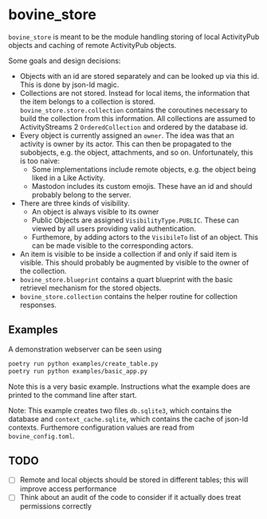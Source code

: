 # bovine_store

`bovine_store` is meant to be the module handling storing of
local ActivityPub objects and caching of remote ActivityPub
objects.

Some goals and design decisions:

- Objects with an id are stored separately and can be looked up via this id. This is done by json-ld magic.
- Collections are not stored. Instead for local items, the information that the item belongs to a collection is stored. `bovine_store.store.collection` contains the coroutines necessary to build the collection from this information. All collections are assumed to ActivityStreams 2 `OrderedCollection` and ordered by the database id.
- Every object is currently assigned an `owner`. The idea was that an activity is owner by its actor. This can then be propagated to the subobjects, e.g. the object, attachments, and so on. Unfortunately, this is too naive:
  - Some implementations include remote objects, e.g. the object being liked in a Like Activity.
  - Mastodon includes its custom emojis. These have an id and should probably belong to the server.
- There are three kinds of visibility.
  - An object is always visible to its owner
  - Public Objects are assigned `VisibilityType.PUBLIC`. These can viewed by all users providing valid authentication.
  - Furthemore, by adding actors to the `VisibileTo` list of an object. This can be made visible to the corresponding actors.
- An item is visible to be inside a collection if and only if said item is visible. This should probably be augmented by visible to the owner of the collection.
- `bovine_store.blueprint` contains a quart blueprint with the basic retrievel mechanism for the stored objects.
- `bovine_store.collection` contains the helper routine for collection responses.

## Examples

A demonstration webserver can be seen using

```bash
poetry run python examples/create_table.py
poetry run python examples/basic_app.py
```

Note this is a very basic example. Instructions what the example does are
printed to the command line after start.

Note: This example creates two files `db.sqlite3`, which contains the
database and `context_cache.sqlite`, which contains the cache of json-ld
contexts. Furthemore configuration values are read from `bovine_config.toml`.

## TODO

- [ ] Remote and local objects should be stored in different tables; this will improve access performance
- [ ] Think about an audit of the code to consider if it actually does treat permissions correctly
